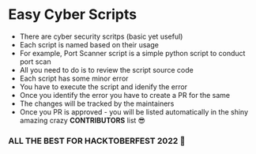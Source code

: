 # Easy Cyber Scripts

- There are cyber security scritps (basic yet useful)
- Each script is named based on their usage 
- For example, Port Scanner script is a simple python script to conduct port scan
- All you need to do is to review the script source code
- Each script has some minor error
- You have to execute the script and idenify the error 
- Once you identify the error you have to create a PR for the same
- The changes will be tracked by the maintainers 
- Once you PR is approved - you will be listed automatically in the shiny amazing crazy **CONTRIBUTORS** list 😎

### ALL THE BEST FOR HACKTOBERFEST 2022 🚀
